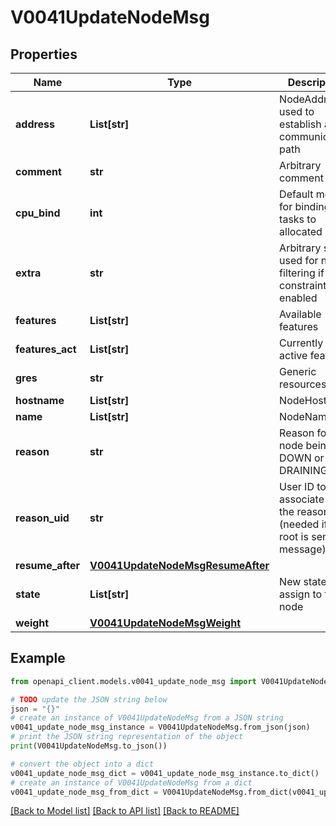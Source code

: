 # V0041UpdateNodeMsg


## Properties

Name | Type | Description | Notes
------------ | ------------- | ------------- | -------------
**address** | **List[str]** | NodeAddr, used to establish a communication path | [optional] 
**comment** | **str** | Arbitrary comment | [optional] 
**cpu_bind** | **int** | Default method for binding tasks to allocated CPUs | [optional] 
**extra** | **str** | Arbitrary string used for node filtering if extra constraints are enabled | [optional] 
**features** | **List[str]** | Available features | [optional] 
**features_act** | **List[str]** | Currently active features | [optional] 
**gres** | **str** | Generic resources | [optional] 
**hostname** | **List[str]** | NodeHostname | [optional] 
**name** | **List[str]** | NodeName | [optional] 
**reason** | **str** | Reason for node being DOWN or DRAINING | [optional] 
**reason_uid** | **str** | User ID to associate with the reason (needed if user root is sending message) | [optional] 
**resume_after** | [**V0041UpdateNodeMsgResumeAfter**](V0041UpdateNodeMsgResumeAfter.md) |  | [optional] 
**state** | **List[str]** | New state to assign to the node | [optional] 
**weight** | [**V0041UpdateNodeMsgWeight**](V0041UpdateNodeMsgWeight.md) |  | [optional] 

## Example

```python
from openapi_client.models.v0041_update_node_msg import V0041UpdateNodeMsg

# TODO update the JSON string below
json = "{}"
# create an instance of V0041UpdateNodeMsg from a JSON string
v0041_update_node_msg_instance = V0041UpdateNodeMsg.from_json(json)
# print the JSON string representation of the object
print(V0041UpdateNodeMsg.to_json())

# convert the object into a dict
v0041_update_node_msg_dict = v0041_update_node_msg_instance.to_dict()
# create an instance of V0041UpdateNodeMsg from a dict
v0041_update_node_msg_from_dict = V0041UpdateNodeMsg.from_dict(v0041_update_node_msg_dict)
```
[[Back to Model list]](../README.md#documentation-for-models) [[Back to API list]](../README.md#documentation-for-api-endpoints) [[Back to README]](../README.md)


